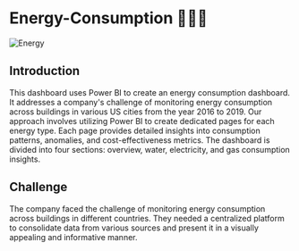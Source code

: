# Energy-Consumption 🔌💧🔥
![Energy](https://github.com/user-attachments/assets/1fa61617-7b12-46db-b7dc-ea7346ebb734)

## Introduction
This dashboard uses Power BI to create an energy consumption dashboard. It addresses a company's challenge of monitoring energy consumption across buildings in various US cities from the year 2016 to 2019. Our approach involves utilizing Power BI to create dedicated pages for each energy type. Each page provides detailed insights into consumption patterns, anomalies, and cost-effectiveness metrics. The dashboard is divided into four sections: overview, water, electricity, and gas consumption insights.

## Challenge
The company faced the challenge of monitoring energy consumption across buildings in different countries. They needed a centralized platform to consolidate data from various sources and present it in a visually appealing and informative manner.
